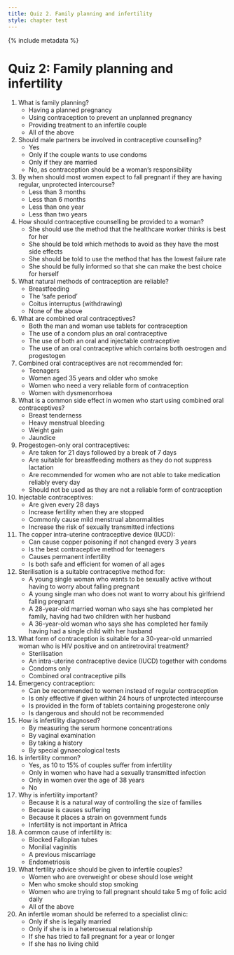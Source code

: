```yaml
---
title: Quiz 2. Family planning and infertility
style: chapter test
---
```


{% include metadata %}

# Quiz 2: Family planning and infertility

1.	What is family planning?
	-	Having a planned pregnancy
	-	Using contraception to prevent an unplanned pregnancy
	-	Providing treatment to an infertile couple
	+	All of the above
2.	Should male partners be involved in contraceptive counselling?
	+	Yes
	-	Only if the couple wants to use condoms
	-	Only if they are married
	-	No, as contraception should be a woman’s responsibility
3.	By when should most women expect to fall pregnant if they are having regular, unprotected intercourse?
	-	Less than 3 months
	-	Less than 6 months
	+	Less than one year
	-	Less than two years
4.	How should contraceptive counselling be provided to a woman?
	-	She should use the method that the healthcare worker thinks is best for her
	-	She should be told which methods to avoid as they have the most side effects
	-	She should be told to use the method that has the lowest failure rate
	+	She should be fully informed so that she can make the best choice for herself
5.	What natural methods of contraception are reliable?
	-	Breastfeeding
	-	The ‘safe period’
	-	Coitus interruptus (withdrawing)
	+	None of the above
6.	What are combined oral contraceptives?
	-	Both the man and woman use tablets for contraception
	-	The use of a condom plus an oral contraceptive
	-	The use of both an oral and injectable contraceptive
	+	The use of an oral contraceptive which contains both oestrogen and progestogen
7.	Combined oral contraceptives are not recommended for:
	-	Teenagers
	+	Women aged 35 years and older who smoke
	-	Women who need a very reliable form of contraception
	-	Women with dysmenorrhoea
8.	What is a common side effect in women who start using combined oral contraceptives?
	+	Breast tenderness
	-	Heavy menstrual bleeding
	-	Weight gain
	-	Jaundice
9.	Progestogen-only oral contraceptives:
	-	Are taken for 21 days followed by a break of 7 days
	+	Are suitable for breastfeeding mothers as they do not suppress lactation
	-	Are recommended for women who are not able to take medication reliably every day
	-	Should not be used as they are not a reliable form of contraception
10.	Injectable contraceptives: 
	-	Are given every 28 days
	+	Increase fertility when they are stopped
	-	Commonly cause mild menstrual abnormalities
	-	Increase the risk of sexually transmitted infections
11.	The copper intra-uterine contraceptive device (IUCD):
	-	Can cause copper poisoning if not changed every 3 years
	-	Is the best contraceptive method for teenagers
	-	Causes permanent infertility
	+	Is both safe and efficient for women of all ages
12.	Sterilisation is a suitable contraceptive method for:
	-	A young single woman who wants to be sexually active without having to worry about falling pregnant
	-	A young single man who does not want to worry about his girlfriend falling pregnant
	-	A 28-year-old married woman who says she has completed her family, having had two children with her husband
	+	A 36-year-old woman who says she has completed her family having had a single child with her husband
13.	What form of contraception is suitable for a 30-year-old unmarried woman who is HIV positive and on antiretroviral treatment?
	-	Sterilisation
	+	An intra-uterine contraceptive device (IUCD) together with condoms
	-	Condoms only
	-	Combined oral contraceptive pills
14.	Emergency contraception:
	-	Can be recommended to women instead of regular contraception
	+	Is only effective if given within 24 hours of unprotected intercourse
	-	Is provided in the form of tablets containing progesterone only
	-	Is dangerous and should not be recommended
15.	How is infertility diagnosed?
	-	By measuring the serum hormone concentrations
	-	By vaginal examination
	+	By taking a history
	-	By special gynaecological tests
16.	Is infertility common?
	+	Yes, as 10 to 15% of couples suffer from infertility
	-	Only in women who have had a sexually transmitted infection
	-	Only in women over the age of 38 years
	-	No
17.	Why is infertility important?
	-	Because it is a natural way of controlling the size of families
	+	Because is causes suffering
	-	Because it places a strain on government funds
	-	Infertility is not important in Africa
18.	A common cause of infertility is:
	+	Blocked Fallopian tubes
	-	Monilial vaginitis
	-	A previous miscarriage
	-	Endometriosis
19.	What fertility advice should be given to infertile couples?
	-	Women who are overweight or obese should lose weight
	-	Men who smoke should stop smoking
	-	Women who are trying to fall pregnant should take 5 mg of folic acid daily
	+	All of the above
20.	An infertile woman should be referred to a specialist clinic:
	-	Only if she is legally married
	-	Only if she is in a heterosexual relationship
	+	If she has tried to fall pregnant for a year or longer
	-	If she has no living child
